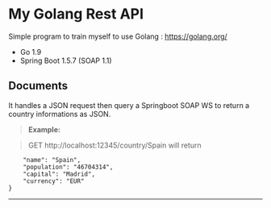 # My Golang Rest API

Simple program to train myself to use Golang : https://golang.org/

 - Go 1.9
 - Spring Boot 1.5.7 (SOAP 1.1)

Documents
-------------

It handles a JSON request then query a Springboot SOAP WS to return a country informations as JSON.

> **Example:**

> GET http://localhost:12345/country/Spain will return
> 
```javascript{
    "name": "Spain",
    "population": "46704314",
    "capital": "Madrid",
    "currency": "EUR"
}
```
----------
